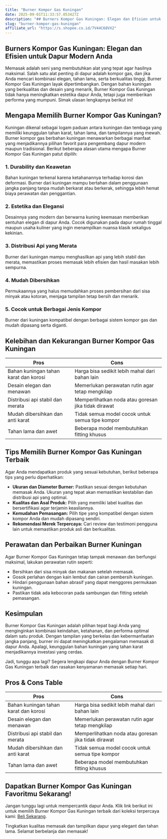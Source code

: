 ```yaml
---
title: "Burner Kompor Gas Kuningan"
date: 2025-09-01T11:33:57.053427Z
description: "## Burners Kompor Gas Kuningan: Elegan dan Efisien untuk Dapur Modern Anda..."
slug: "burner-kompor-gas-kuningan"
affiliate_url: "https://s.shopee.co.id/7V44C68VX2"
---
```

## Burners Kompor Gas Kuningan: Elegan dan Efisien untuk Dapur Modern Anda

Memasak adalah seni yang membutuhkan alat yang tepat agar hasilnya maksimal. Salah satu alat penting di dapur adalah kompor gas, dan jika Anda mencari kombinasi elegan, tahan lama, serta berkualitas tinggi, Burner Kompor Gas Kuningan layak dipertimbangkan. Dengan bahan kuningan yang berkualitas dan desain yang menarik, Burner Kompor Gas Kuningan tidak hanya meningkatkan estetika dapur Anda, tetapi juga memberikan performa yang mumpuni. Simak ulasan lengkapnya berikut ini!

## Mengapa Memilih Burner Kompor Gas Kuningan?

Kuningan dikenal sebagai logam paduan antara kuningan dan tembaga yang memiliki keunggulan tahan karat, tahan lama, dan tampilannya yang mewah. Burner kompor gas berbahan kuningan menawarkan berbagai manfaat yang menjadikannya pilihan favorit para pengembang dapur modern maupun tradisional. Berikut beberapa alasan utama mengapa Burner Kompor Gas Kuningan patut dipilih:

### 1. Durability dan Keawetan
Bahan kuningan terkenal karena ketahanannya terhadap korosi dan deformasi. Burner dari kuningan mampu bertahan dalam penggunaan jangka panjang tanpa mudah berkarat atau berkerak, sehingga lebih hemat biaya perawatan dan penggantian.

### 2. Estetika dan Elegansi
Desainnya yang modern dan berwarna kuning keemasan memberikan sentuhan elegan di dapur Anda. Cocok digunakan pada dapur rumah tinggal maupun usaha kuliner yang ingin menampilkan nuansa klasik sekaligus kekinian.

### 3. Distribusi Api yang Merata
Burner dari kuningan mampu menghasilkan api yang lebih stabil dan merata, memastikan proses memasak lebih efisien dan hasil masakan lebih sempurna.

### 4. Mudah Dibersihkan
Permukaannya yang halus memudahkan proses pembersihan dari sisa minyak atau kotoran, menjaga tampilan tetap bersih dan menarik.

### 5. Cocok untuk Berbagai Jenis Kompor
Burner dari kuningan kompatibel dengan berbagai sistem kompor gas dan mudah dipasang serta diganti.

## Kelebihan dan Kekurangan Burner Kompor Gas Kuningan

| **Pros**                                      | **Cons**                                    |
|----------------------------------------------|--------------------------------------------|
| Bahan kuningan tahan karat dan korosi       | Harga bisa sedikit lebih mahal dari bahan lain |
| Desain elegan dan menawan                    | Memerlukan perawatan rutin agar tetap mengkilap   |
| Distribusi api stabil dan merata             | Memperlihatkan noda atau goresan jika tidak dirawat |
| Mudah dibersihkan dan anti karat            | Tidak semua model cocok untuk semua tipe kompor |
| Tahan lama dan awet                        | Beberapa model membutuhkan fitting khusus  |

## Tips Memilih Burner Kompor Gas Kuningan Terbaik

Agar Anda mendapatkan produk yang sesuai kebutuhan, berikut beberapa tips yang perlu diperhatikan:

- **Ukuran dan Diameter Burner:** Pastikan sesuai dengan kebutuhan memasak Anda. Ukuran yang tepat akan memastikan kestabilan dan distribusi api yang optimal.
- **Kualitas dan Asal Produk:** Pilih yang memiliki label kualitas dan bersertifikasi agar terjamin keasliannya.
- **Kemudahan Pemasangan:** Pilih tipe yang kompatibel dengan sistem kompor Anda dan mudah dipasang sendiri.
- **Rekomendasi Merek Terpercaya:** Cari review dan testimoni pengguna lain untuk memastikan produk asli dan berkualitas.

## Perawatan dan Perbaikan Burner Kuningan

Agar Burner Kompor Gas Kuningan tetap tampak menawan dan berfungsi maksimal, lakukan perawatan rutin seperti:

- Bersihkan dari sisa minyak dan makanan setelah memasak.
- Gosok perlahan dengan kain lembut dan cairan pembersih kuningan.
- Hindari penggunaan bahan abrasif yang dapat menggores permukaan kuningan.
- Pastikan tidak ada kebocoran pada sambungan dan fitting setelah pemasangan.

## Kesimpulan

Burner Kompor Gas Kuningan adalah pilihan tepat bagi Anda yang menginginkan kombinasi keindahan, ketahanan, dan performa optimal dalam satu produk. Dengan tampilan yang berkelas dan kebermanfaatan jangka panjang, burner ini dapat meningkatkan pengalaman memasak di dapur Anda. Apalagi, keunggulan bahan kuningan yang tahan karat menjadikannya investasi yang cerdas.

Jadi, tunggu apa lagi? Segera lengkapi dapur Anda dengan Burner Kompor Gas Kuningan terbaik dan rasakan kenyamanan memasak setiap hari.

## Pros & Cons Table

| **Pros**                                      | **Cons**                                    |
|----------------------------------------------|--------------------------------------------|
| Bahan kuningan tahan karat dan korosi       | Harga bisa sedikit lebih mahal dari bahan lain |
| Desain elegan dan menawan                    | Memerlukan perawatan rutin agar tetap mengkilap   |
| Distribusi api stabil dan merata             | Memperlihatkan noda atau goresan jika tidak dirawat   |
| Mudah dibersihkan dan anti karat            | Tidak semua model cocok untuk semua tipe kompor |
| Tahan lama dan awet                        | Beberapa model membutuhkan fitting khusus  |

## Dapatkan Burner Kompor Gas Kuningan Favoritmu Sekarang!

Jangan tunggu lagi untuk mempercantik dapur Anda. Klik link berikut ini untuk memilih Burner Kompor Gas Kuningan terbaik dari koleksi terpercaya kami: [Beli Sekarang](https://s.shopee.co.id/7V44C68VX2).

Tingkatkan kualitas memasak dan tampilkan dapur yang elegant dan tahan lama. Selamat berbelanja dan memasak!
